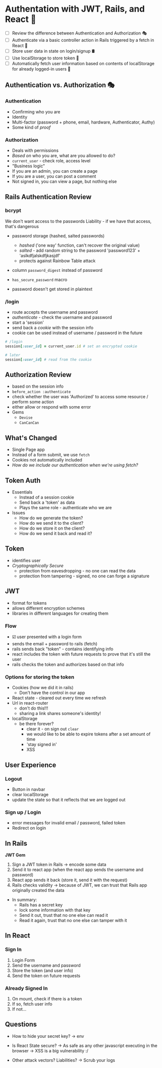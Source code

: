 # Authentation with JWT, Rails, and React 🔐

- [ ] Review the difference between Authentication and Authorization 🎭
- [ ] Authenticate via a basic controller action in Rails triggered by a fetch in React 🚪
- [ ] Store user data in state on login/signup 🛢
- [ ] Use localStorage to store token 💽
- [ ] Automatically fetch user information based on contents of localStorage for already logged-in users 🤖

## Authentication vs. Authorization 🎭

### Authentication

- Confirming who you are
- Identity
- Multi-factor (password + phone, email, hardware, Authenticator, Authy)
- Some kind of _proof_

### Authorization

- Deals with permissions
- _Based on_ who you are, what are you allowed to do?
- `current_user` - check role, access level
- "Business logic"
- If you are an admin, you can create a page
- If you are a user, you can post a comment
- Not signed in, you can view a page, but nothing else

## Rails Authentication Review

### bcrypt

We don't want access to the passwords
Liability - if we have that access, that's dangerous

- password storage (hashed, salted passwords)
  - _hashed_ ('one way' function, can't recover the original value)
  - _salted_ - add random string to the password 'password123' + 'aslkdfjalskdfjkasjdf'
  - protects against Rainbow Table attack

- column `password_digest` instead of password
- `has_secure_password` macro
- password doesn't get stored in plaintext

### /login
- route accepts the username and password
- _authenticate_ - check the username and password
- start a 'session'
- send back a _cookie_ with the session info
- cookie can be used instead of username / password in the future

```ruby
# /login
session[:user_id] = current_user.id # set an encrypted cookie

# later
session[:user_id] # read from the cookie
```

## Authorization Review

- based on the session info
- `before_action :authenticate`
- check whether the user was 'Authorized' to access some resource / perform some action
- either allow or respond with some error
- Gems
  - `Devise`
  - `CanCanCan`

## What's Changed

- Single Page app
- Instead of a form submit, we use `fetch`
- Cookies not automatically included
- _How do we include our authentication when we're using fetch?_

## Token Auth

- Essentials
  - Instead of a session cookie
  - Send back a 'token' as data
  - Plays the same role - authenticate who we are
- Issues
  - How do we generate the token?
  - How do we send it to the client?
  - How do we store it on the client?
  - How do we send it back and read it?

## Token

- identifies user
- _Cryptographically Secure_
  - protection from eavesdropping - no one can read the data
  - protection from tampering - signed, no one can forge a signature

## JWT

- format for tokens
- allows different encryption schemes
- libraries in different languages for creating them

### Flow

- ☑️ user presented with a login form
- sends the email + password to rails (fetch)
- rails sends back "token" - contains identifying info
- react includes the token with future requests to prove that it's still the user
- rails checks the token and authorizes based on that info

### Options for storing the token

- Cookies (how we did it in rails)
  - Don't have the control in our app
- React state - cleared out every time we refresh
- Url in react-router
  - don't do this!!!
  - sharing a link shares someone's identity!
- localStorage
  - be there forever?
    - clear it - on sign out `clear`
    - we would like to be able to expire tokens after a set amount of time
    - 'stay signed in'
    - XSS

## User Experience

### Logout

- Button in navbar
- clear localStorage
- update the state so that it reflects that we are logged out

### Sign up / Login

- error messages for invalid email / password, failed token
- Redirect on login

## In Rails

**JWT Gem**

1. Sign a JWT token in Rails
  -> encode some data
2. Send it to react app (when the react app sends the username and password)
3. React app sends it back (store it, send it with the request)
4. Rails checks validity
-> because of JWT, we can trust that Rails app originally created the data

- In summary:
  - Rails has a secret key
  - lock some information with that key
  - Send it out, trust that no one else can read it
  - Read it again, trust that no one else can tamper with it

## In React

### Sign In

1. Login Form
2. Send the username and password
3. Store the token (and user info)
4. Send the token on future requests

### Already Signed In

1. On mount, check if there is a token
2. If so, fetch user info
3. If not...

## Questions

- How to hide your secret key?
-> env

- Is React State secure?
-> As safe as any other javascript executing in the browser
-> XSS is a big vulnerability :/

- Other attack vectors? Liabilities?
-> Scrub your logs
